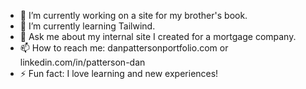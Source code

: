 - 🔭 I’m currently working on a site for my brother's book.
- 🌱 I’m currently learning Tailwind.
- 💬 Ask me about my internal site I created for a mortgage company.
- 📫 How to reach me: danpattersonportfolio.com or linkedin.com/in/patterson-dan
- ⚡ Fun fact: I love learning and new experiences!

